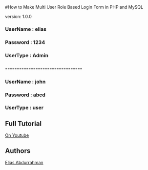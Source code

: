 #How to Make Multi User Role Based Login Form in PHP and MySQL

version: 1.0.0

### UserName : elias

### Password : 1234

### UserType : Admin

### ---------------------------------

### UserName : john

### Password : abcd

### UserType : user

## Full Tutorial

[On Youtube](https://youtu.be/-8q3GLkr9Ts)

## Authors

[Elias Abdurrahman](https://github.com/codingWithElias)
